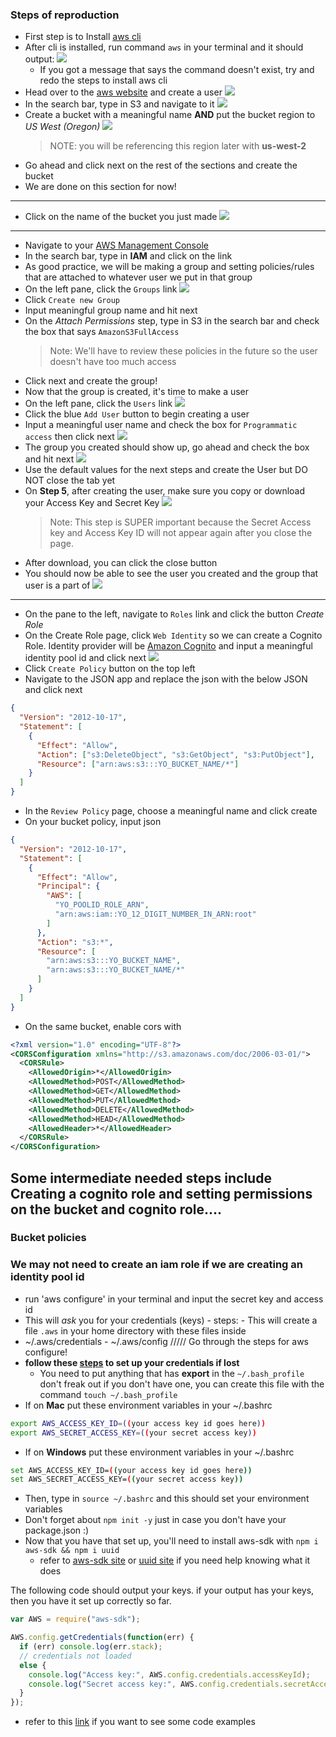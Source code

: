 ### Steps of reproduction

- First step is to Install [aws cli](https://docs.aws.amazon.com/cli/latest/userguide/install-macos.html#awscli-install-osx-pip)
- After cli is installed, run command `aws` in your terminal and it should output:
  ![](images/successful_AWS_Terminal.png)
  - If you got a message that says the command doesn't exist, try and redo the steps to install aws cli
- Head over to the [aws website](https://aws.amazon.com/) and create a user
  ![](https://github.com/electrala/documentation/blob/master/Images/create_AWS_Account.png)
- In the search bar, type in S3 and navigate to it
  ![](images/search_Bar_S3.png)
- Create a bucket with a meaningful name **AND** put the bucket region to _US West (Oregon)_
  ![](images/bucket_AWS_Region.png)
  > NOTE: you will be referencing this region later with **us-west-2**
- Go ahead and click next on the rest of the sections and create the bucket
- We are done on this section for now!

---

- Click on the name of the bucket you just made
  ![](images/click_Bucket_Name.png)

---

- Navigate to your [AWS Management Console](https://aws.amazon.com/console/home?region=us-west-2)
- In the search bar, type in **IAM** and click on the link
- As good practice, we will be making a group and setting policies/rules that are attached to whatever user we put in that group
- On the left pane, click the `Groups` link
  ![](images/iam_User_Create_Groups.png)
- Click `Create new Group`
- Input meaningful group name and hit next
- On the _Attach Permissions_ step, type in S3 in the search bar and check the box that says `AmazonS3FullAccess`
  > Note: We'll have to review these policies in the future so the user doesn't have too much access
- Click next and create the group!
- Now that the group is created, it's time to make a user
- On the left pane, click the `Users` link
  ![](images/iam_User_Create_Pane.png)
- Click the blue `Add User` button to begin creating a user
- Input a meaningful user name and check the box for `Programmatic access` then click next
  ![](images/add_Username_Role.png)
- The group you created should show up, go ahead and check the box and hit next
  ![](images/set_Permissions_User.png)
- Use the default values for the next steps and create the User but DO NOT close the tab yet
- On **Step 5**, after creating the user, make sure you copy or download your Access Key and Secret Key
  ![](images/download_AWS_User_Keys.png)
  > Note: This step is SUPER important because the Secret Access key and Access Key ID will not appear again after you close the page.
- After download, you can click the close button
- You should now be able to see the user you created and the group that user is a part of
  ![](images/successful_User_Creation.png)

---

- On the pane to the left, navigate to `Roles` link and click the button _Create Role_
- On the Create Role page, click `Web Identity` so we can create a Cognito Role. Identity provider will be [Amazon Cognito](https://docs.aws.amazon.com/cognito/latest/developerguide/what-is-amazon-cognito.html) and input a meaningful identity pool id and click next
  ![](images/create_Cognito_Role.png)
- Click `Create Policy` button on the top left
- Navigate to the JSON app and replace the json with the below JSON and click next

```json
{
  "Version": "2012-10-17",
  "Statement": [
    {
      "Effect": "Allow",
      "Action": ["s3:DeleteObject", "s3:GetObject", "s3:PutObject"],
      "Resource": ["arn:aws:s3:::YO_BUCKET_NAME/*"]
    }
  ]
}
```

- In the `Review Policy` page, choose a meaningful name and click create
- On your bucket policy, input json

```json
{
  "Version": "2012-10-17",
  "Statement": [
    {
      "Effect": "Allow",
      "Principal": {
        "AWS": [
          "YO_POOLID_ROLE_ARN",
          "arn:aws:iam::YO_12_DIGIT_NUMBER_IN_ARN:root"
        ]
      },
      "Action": "s3:*",
      "Resource": [
        "arn:aws:s3:::YO_BUCKET_NAME",
        "arn:aws:s3:::YO_BUCKET_NAME/*"
      ]
    }
  ]
}
```

- On the same bucket, enable cors with

```xml
<?xml version="1.0" encoding="UTF-8"?>
<CORSConfiguration xmlns="http://s3.amazonaws.com/doc/2006-03-01/">
  <CORSRule>
    <AllowedOrigin>*</AllowedOrigin>
    <AllowedMethod>POST</AllowedMethod>
    <AllowedMethod>GET</AllowedMethod>
    <AllowedMethod>PUT</AllowedMethod>
    <AllowedMethod>DELETE</AllowedMethod>
    <AllowedMethod>HEAD</AllowedMethod>
    <AllowedHeader>*</AllowedHeader>
  </CORSRule>
</CORSConfiguration>
```

## Some intermediate needed steps include Creating a cognito role and setting permissions on the bucket and cognito role....

### Bucket policies

### We may not need to create an iam role if we are creating an identity pool id

- run 'aws configure' in your terminal and
  input the secret key and access id
- This will _ask_ you for your credentials (keys) - steps: - This will create a file `.aws` in your home directory with these files inside
- ~/.aws/credentials - ~/.aws/config
  ///// Go through the steps for aws configure!
- **follow these [steps](https://docs.aws.amazon.com/sdk-for-java/v1/developer-guide/setup-credentials.html) to set up your credentials if lost**
  - You need to put anything that has **export** in the `~/.bash_profile` don't freak out if you don't have one, you can create this file with the command `touch ~/.bash_profile`
- If on **Mac** put these environment variables in your ~/.bashrc

```bash
export AWS_ACCESS_KEY_ID=((your access key id goes here))
export AWS_SECRET_ACCESS_KEY=((your secret access key))
```

- If on **Windows** put these environment variables in your ~/.bashrc

```bash
set AWS_ACCESS_KEY_ID=((your access key id goes here))
set AWS_SECRET_ACCESS_KEY=((your secret access key))
```

- Then, type in `source ~/.bashrc` and this should set your environment variables
- Don't forget about `npm init -y` just in case you don't have your package.json :)
- Now that you have that set up, you'll need to install aws-sdk with `npm i aws-sdk && npm i uuid`
  - refer to [aws-sdk site](https://www.npmjs.com/package/aws-sdk) or [uuid site](https://www.npmjs.com/package/uuid) if you need help knowing what it does

The following code should output your keys. if your output has your keys, then you have it set up correctly so far.

```js
var AWS = require("aws-sdk");

AWS.config.getCredentials(function(err) {
  if (err) console.log(err.stack);
  // credentials not loaded
  else {
    console.log("Access key:", AWS.config.credentials.accessKeyId);
    console.log("Secret access key:", AWS.config.credentials.secretAccessKey);
  }
});
```

- refer to this [link](https://docs.aws.amazon.com/code-samples/latest/catalog/javascript-s3-s3_upload.js.html) if you want to see some code examples
